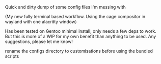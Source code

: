 Quick and dirty dump of some config files I'm messing with

(My new fully terminal based workflow. Using the cage compositor in wayland with
one alacritty window)

Has been tested on Gentoo minimal install, only needs a few deps to work. But this is more of a WIP for my own benefit than anything to be used. Any suggestions, please let me know!


rename the configs directory to customisations before using the bundled scripts
